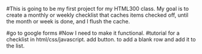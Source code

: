 #This is going to be my first project for my HTML300 class. My goal is to create a monthly or weekly checklist that caches items checked off, until the month or week is done, and I flush the cache.

#go to google forms
#Now I need to make it functional. 
#tutorial for a checklist in html/css/javascript. add button. to add a blank row and add it to the list.



